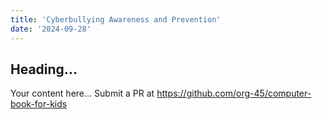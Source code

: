 ```yaml
---
title: 'Cyberbullying Awareness and Prevention'
date: '2024-09-28'
---
```


## Heading...
Your content here...
Submit a PR at https://github.com/org-45/computer-book-for-kids
